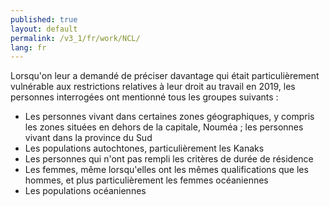 ```yaml
---
published: true
layout: default
permalink: /v3_1/fr/work/NCL/
lang: fr
---
```

Lorsqu'on leur a demandé de préciser davantage qui était particulièrement vulnérable aux restrictions relatives à leur droit au travail en 2019, les personnes interrogées ont mentionné tous les groupes suivants :

- Les personnes vivant dans certaines zones géographiques, y compris les zones situées en dehors de la capitale, Nouméa ; les personnes vivant dans la province du Sud
- Les populations autochtones, particulièrement les Kanaks
- Les personnes qui n'ont pas rempli les critères de durée de résidence
- Les femmes, même lorsqu'elles ont les mêmes qualifications que les hommes, et plus particulièrement les femmes océaniennes
- Les populations océaniennes



